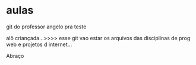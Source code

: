 # aulas
git do professor angelo pra teste

alô criançada...>>>> esse git vao estar os arquivos das disciplinas de prog web e projetos d internet... 

Abraço
